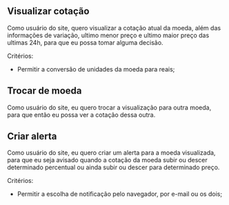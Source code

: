 ## Visualizar cotação
Como usuário do site, quero visualizar a cotação atual da moeda, além das informações de variação, ultimo menor preço e ultimo maior preço das ultimas 24h, para que eu possa tomar alguma decisão.

Critérios:
* Permitir a conversão de unidades da moeda para reais;

## Trocar de moeda
Como usuário do site, eu quero trocar a visualização para outra moeda, para que então eu possa ver a cotação dessa outra.

## Criar alerta
Como usuário do site, eu quero criar um alerta para a moeda visualizada, para que eu seja avisado quando a cotação da moeda subir ou descer determinado percentual ou ainda subir ou descer para determinado preço.

Critérios:
* Permitir a escolha de notificação pelo navegador, por e-mail ou os dois;
